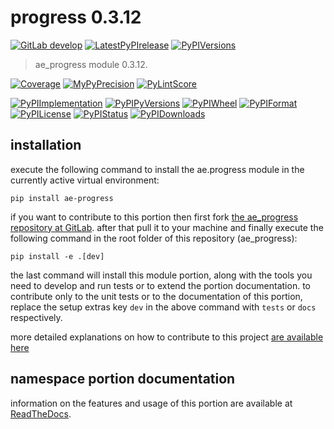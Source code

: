 <!-- THIS FILE IS EXCLUSIVELY MAINTAINED by the project ae.ae V0.3.95 -->
<!-- THIS FILE IS EXCLUSIVELY MAINTAINED by the project aedev.tpl_namespace_root V0.3.14 -->
# progress 0.3.12

[![GitLab develop](https://img.shields.io/gitlab/pipeline/ae-group/ae_progress/develop?logo=python)](
    https://gitlab.com/ae-group/ae_progress)
[![LatestPyPIrelease](
    https://img.shields.io/gitlab/pipeline/ae-group/ae_progress/release0.3.11?logo=python)](
    https://gitlab.com/ae-group/ae_progress/-/tree/release0.3.11)
[![PyPIVersions](https://img.shields.io/pypi/v/ae_progress)](
    https://pypi.org/project/ae-progress/#history)

>ae_progress module 0.3.12.

[![Coverage](https://ae-group.gitlab.io/ae_progress/coverage.svg)](
    https://ae-group.gitlab.io/ae_progress/coverage/index.html)
[![MyPyPrecision](https://ae-group.gitlab.io/ae_progress/mypy.svg)](
    https://ae-group.gitlab.io/ae_progress/lineprecision.txt)
[![PyLintScore](https://ae-group.gitlab.io/ae_progress/pylint.svg)](
    https://ae-group.gitlab.io/ae_progress/pylint.log)

[![PyPIImplementation](https://img.shields.io/pypi/implementation/ae_progress)](
    https://gitlab.com/ae-group/ae_progress/)
[![PyPIPyVersions](https://img.shields.io/pypi/pyversions/ae_progress)](
    https://gitlab.com/ae-group/ae_progress/)
[![PyPIWheel](https://img.shields.io/pypi/wheel/ae_progress)](
    https://gitlab.com/ae-group/ae_progress/)
[![PyPIFormat](https://img.shields.io/pypi/format/ae_progress)](
    https://pypi.org/project/ae-progress/)
[![PyPILicense](https://img.shields.io/pypi/l/ae_progress)](
    https://gitlab.com/ae-group/ae_progress/-/blob/develop/LICENSE.md)
[![PyPIStatus](https://img.shields.io/pypi/status/ae_progress)](
    https://libraries.io/pypi/ae-progress)
[![PyPIDownloads](https://img.shields.io/pypi/dm/ae_progress)](
    https://pypi.org/project/ae-progress/#files)


## installation


execute the following command to install the
ae.progress module
in the currently active virtual environment:
 
```shell script
pip install ae-progress
```

if you want to contribute to this portion then first fork
[the ae_progress repository at GitLab](
https://gitlab.com/ae-group/ae_progress "ae.progress code repository").
after that pull it to your machine and finally execute the
following command in the root folder of this repository
(ae_progress):

```shell script
pip install -e .[dev]
```

the last command will install this module portion, along with the tools you need
to develop and run tests or to extend the portion documentation. to contribute only to the unit tests or to the
documentation of this portion, replace the setup extras key `dev` in the above command with `tests` or `docs`
respectively.

more detailed explanations on how to contribute to this project
[are available here](
https://gitlab.com/ae-group/ae_progress/-/blob/develop/CONTRIBUTING.rst)


## namespace portion documentation

information on the features and usage of this portion are available at
[ReadTheDocs](
https://ae.readthedocs.io/en/latest/_autosummary/ae.progress.html
"ae_progress documentation").
